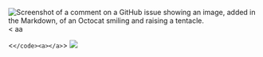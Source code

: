 ![Screenshot of a comment on a GitHub issue showing an image, added in the Markdown, of an Octocat smiling and raising a tentacle.](https://myoctocat.com/assets/images/base-octocat.svg)
<
aa

><x>
<`</code><a></a>`>
<img src="https://img.shields.io/badge/WhatsApp-25D366?style=for-the-badge&logo=whatsapp&logoColor=white" />
